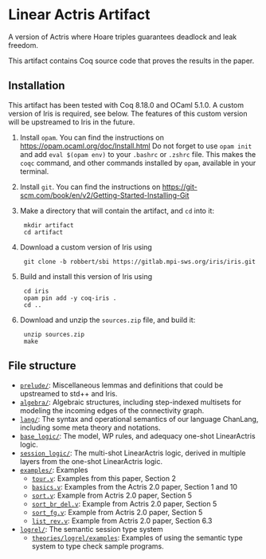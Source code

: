 # Linear Actris Artifact

A version of Actris where Hoare triples guarantees deadlock and leak freedom.

This artifact contains Coq source code that proves the results in the paper.

## Installation

This artifact has been tested with Coq 8.18.0 and OCaml 5.1.0.
A custom version of Iris is required, see below. The features of this custom version will be upstreamed to Iris in the future.

1. Install `opam`. You can find the instructions on https://opam.ocaml.org/doc/Install.html
  Do not forget to use `opam init` and add `eval $(opam env)` to your `.bashrc` or `.zshrc` file. This makes the `coqc` command, and other commands installed by `opam`, available in your terminal.
2. Install `git`. You can find the instructions on https://git-scm.com/book/en/v2/Getting-Started-Installing-Git
3. Make a directory that will contain the artifact, and `cd` into it:

        mkdir artifact
        cd artifact

4. Download a custom version of Iris using

        git clone -b robbert/sbi https://gitlab.mpi-sws.org/iris/iris.git

5. Build and install this version of Iris using

        cd iris
        opam pin add -y coq-iris .
        cd ..

6. Download and unzip the `sources.zip` file, and build it:

        unzip sources.zip
        make

## File structure

- [`prelude/`](theories/prelude): Miscellaneous lemmas and definitions that could be upstreamed to std++ and Iris.
- [`algebra/`](theories/algebra): Algebraic structures, including step-indexed multisets for modeling the incoming edges of the connectivity graph.
- [`lang/`](theories/lang): The syntax and operational semantics of our language ChanLang, including some meta theory and notations.
- [`base_logic/`](theories/base_logic): The model, WP rules, and adequacy one-shot LinearActris logic.
- [`session_logic/`](theories/session_logic): The multi-shot LinearActris logic, derived in multiple layers from the one-shot LinearActris logic.
- [`examples/`](theories/examples): Examples
  * [`tour.v`](theories/examples/tour.v): Examples from this paper, Section 2
  * [`basics.v`](theories/examples/basics.v): Examples from the Actris 2.0 paper, Section 1 and 10
  * [`sort.v`](theories/examples/sort.v): Example from Actris 2.0 paper, Section 5
  * [`sort_br_del.v`](theories/examples/sort_br_del.v): Example from Actris 2.0 paper, Section 5
  * [`sort_fg.v`](theories/examples/sort_fg.v): Example from Actris 2.0 paper, Section 5
  * [`list_rev.v`](theories/examples/list_rev.v): Example from Actris 2.0 paper, Section 6.3
- [`logrel/`](theories/logrel): The semantic session type system
  * [`theories/logrel/examples`](theories/logrel/examples): Examples of using the semantic type system to type check sample programs.
